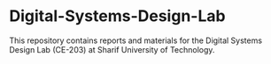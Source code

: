 # Digital-Systems-Design-Lab
This repository contains reports and materials for the Digital Systems Design Lab (CE-203) at Sharif University of Technology.

